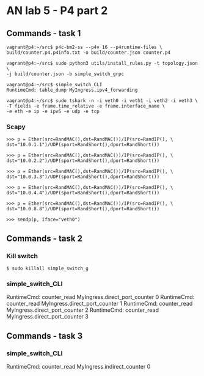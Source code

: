 # AN lab 5 - P4 part 2

## Commands - task 1
```
vagrant@p4:~/src$ p4c-bm2-ss --p4v 16 --p4runtime-files \
build/counter.p4.p4info.txt -o build/counter.json counter.p4

vagrant@p4:~/src$ sudo python3 utils/install_rules.py -t topology.json \
-j build/counter.json -b simple_switch_grpc

vagrant@p4:~/src$ simple_switch_CLI
RuntimeCmd: table_dump MyIngress.ipv4_forwarding

vagrant@p4:~/src$ sudo tshark -n -i veth0 -i veth1 -i veth2 -i veth3 \
-T fields -e frame.time_relative -e frame.interface_name \
-e eth -e ip -e ipv6 -e udp -e tcp
```

### Scapy
```
>>> p = Ether(src=RandMAC(),dst=RandMAC())/IP(src=RandIP(), \
dst="10.0.1.1")/UDP(sport=RandShort(),dport=RandShort())

>>> p = Ether(src=RandMAC(),dst=RandMAC())/IP(src=RandIP(), \
dst="10.0.2.2")/UDP(sport=RandShort(),dport=RandShort())

>>> p = Ether(src=RandMAC(),dst=RandMAC())/IP(src=RandIP(), \
dst="10.0.3.3")/UDP(sport=RandShort(),dport=RandShort())

>>> p = Ether(src=RandMAC(),dst=RandMAC())/IP(src=RandIP(), \
dst="10.0.4.4")/UDP(sport=RandShort(),dport=RandShort())

>>> p = Ether(src=RandMAC(),dst=RandMAC())/IP(src=RandIP(), \
dst="10.0.8.8")/UDP(sport=RandShort(),dport=RandShort())

>>> sendp(p, iface="veth0")
```

## Commands - task 2
### Kill switch
```
$ sudo killall simple_switch_g
```

### simple_switch_CLI
RuntimeCmd: counter_read MyIngress.direct_port_counter 0
RuntimeCmd: counter_read MyIngress.direct_port_counter 1
RuntimeCmd: counter_read MyIngress.direct_port_counter 2
RuntimeCmd: counter_read MyIngress.direct_port_counter 3

## Commands - task 3
### simple_switch_CLI
RuntimeCmd: counter_read MyIngress.indirect_counter 0